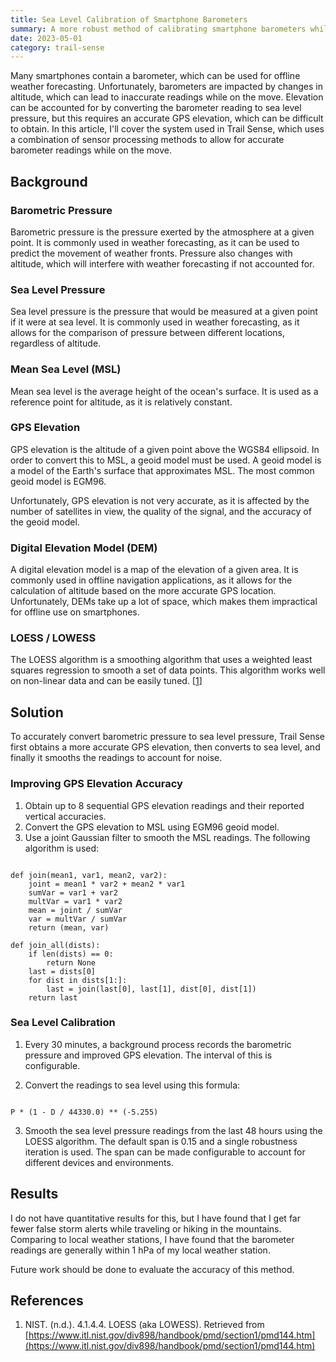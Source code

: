 ```yaml
---
title: Sea Level Calibration of Smartphone Barometers
summary: A more robust method of calibrating smartphone barometers while on the move.
date: 2023-05-01
category: trail-sense
---
```


Many smartphones contain a barometer, which can be used for offline weather forecasting. Unfortunately, barometers are impacted by changes in altitude, which can lead to inaccurate readings while on the move. Elevation can be accounted for by converting the barometer reading to sea level pressure, but this requires an accurate GPS elevation, which can be difficult to obtain. In this article, I'll cover the system used in Trail Sense, which uses a combination of sensor processing methods to allow for accurate barometer readings while on the move.

## Background
### Barometric Pressure
Barometric pressure is the pressure exerted by the atmosphere at a given point. It is commonly used in weather forecasting, as it can be used to predict the movement of weather fronts. Pressure also changes with altitude, which will interfere with weather forecasting if not accounted for.

### Sea Level Pressure
Sea level pressure is the pressure that would be measured at a given point if it were at sea level. It is commonly used in weather forecasting, as it allows for the comparison of pressure between different locations, regardless of altitude.

### Mean Sea Level (MSL)
Mean sea level is the average height of the ocean's surface. It is used as a reference point for altitude, as it is relatively constant. 

### GPS Elevation
GPS elevation is the altitude of a given point above the WGS84 ellipsoid. In order to convert this to MSL, a geoid model must be used. A geoid model is a model of the Earth's surface that approximates MSL. The most common geoid model is EGM96.

Unfortunately, GPS elevation is not very accurate, as it is affected by the number of satellites in view, the quality of the signal, and the accuracy of the geoid model.

### Digital Elevation Model (DEM)
A digital elevation model is a map of the elevation of a given area. It is commonly used in offline navigation applications, as it allows for the calculation of altitude based on the more accurate GPS location. Unfortunately, DEMs take up a lot of space, which makes them impractical for offline use on smartphones.

### LOESS / LOWESS
The LOESS algorithm is a smoothing algorithm that uses a weighted least squares regression to smooth a set of data points. This algorithm works well on non-linear data and can be easily tuned. [[1](https://www.itl.nist.gov/div898/handbook/pmd/section1/pmd144.htm)]


## Solution
To accurately convert barometric pressure to sea level pressure, Trail Sense first obtains a more accurate GPS elevation, then converts to sea level, and finally it smooths the readings to account for noise.

### Improving GPS Elevation Accuracy
1. Obtain up to 8 sequential GPS elevation readings and their reported vertical accuracies.
2. Convert the GPS elevation to MSL using EGM96 geoid model.
3. Use a joint Gaussian filter to smooth the MSL readings. The following algorithm is used:
<code>
def join(mean1, var1, mean2, var2):
    joint = mean1 * var2 + mean2 * var1
    sumVar = var1 + var2
    multVar = var1 * var2
    mean = joint / sumVar
    var = multVar / sumVar
    return (mean, var)
</code>
<code>
def join_all(dists):
    if len(dists) == 0:
        return None
    last = dists[0]
    for dist in dists[1:]:
        last = join(last[0], last[1], dist[0], dist[1])
    return last
</code>

### Sea Level Calibration
1. Every 30 minutes, a background process records the barometric pressure and improved GPS elevation. The interval of this is configurable.

2. Convert the readings to sea level using this formula:
<code>
P * (1 - D / 44330.0) ** (-5.255)
</code>

3. Smooth the sea level pressure readings from the last 48 hours using the LOESS algorithm. The default span is 0.15 and a single robustness iteration is used. The span can be made configurable to account for different devices and environments.

## Results
I do not have quantitative results for this, but I have found that I get far fewer false storm alerts while traveling or hiking in the mountains. Comparing to local weather stations, I have found that the barometer readings are generally within 1 hPa of my local weather station.

Future work should be done to evaluate the accuracy of this method.

## References
1. NIST. (n.d.). 4.1.4.4. LOESS (aka LOWESS). Retrieved from [https://www.itl.nist.gov/div898/handbook/pmd/section1/pmd144.htm](https://www.itl.nist.gov/div898/handbook/pmd/section1/pmd144.htm)
